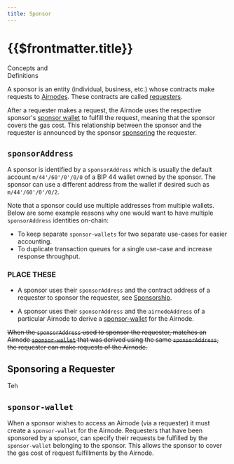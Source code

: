 ```yaml
---
title: Sponsor
---
```


# {{$frontmatter.title}}

<TitleSpan left=137>Concepts and<br/>Definitions</TitleSpan>

<TocHeader />
<TOC class="table-of-contents" :include-level="[2,3]" />

A sponsor is an entity (individual, business, etc.) whose contracts make requests to [Airnodes](airnode.md). These contracts are called [requesters](requester.md).

After a requester makes a request, the Airnode uses the respective sponsor's [sponsor wallet](sponsor-wallet.md) to fulfill the request, meaning that the sponsor covers the gas cost. This relationship between the sponsor and the requester is announced by the sponsor [sponsoring](sponsorship.md) the requester.

## `sponsorAddress`
A sponsor is identified by a `sponsorAddress` which is usually the default account `m/44'/60'/0'/0/0` of a BIP 44 wallet owned by the sponsor. The sponsor can use a different address from the wallet if desired such as `m/44'/60'/0'/0/2`.

Note that a sponsor could use multiple addresses from multiple wallets. Below are some example reasons why one would want to have multiple `sponsorAddress` identities on-chain:

- To keep separate `sponsor-wallets` for two separate use-cases for easier accounting.
- To duplicate transaction queues for a single use-case and increase response throughput.

### PLACE THESE

- A sponsor uses their `sponsorAddress` and the contract address of a requester to sponsor the requester, see [Sponsorship](sponsorship.md).

- A sponsor uses their `sponsorAddress` and the `airnodeAddress` of a particular Airnode to derive a [sponsor-wallet](sponsor-wallet.md) for the Airnode.

~~When the `sponsorAddress` used to sponsor the requester, matches an Airnode [`sponsor-wallet`](sponsor.md#sponsor-wallet) that was derived using the same `sponsorAddress`, the requester can make requests of the Airnode.~~


## Sponsoring a Requester

Teh 

## `sponsor-wallet`

When a sponsor wishes to access an Airnode (via a requester) it must create a `sponsor-wallet` for the Airnode. Requesters that have been sponsored by a sponsor, can specify their requests be fulfilled by the `sponsor-wallet` belonging to the sponsor. This allows the sponsor to cover the gas cost of request fulfillments by the Airnode.

#

